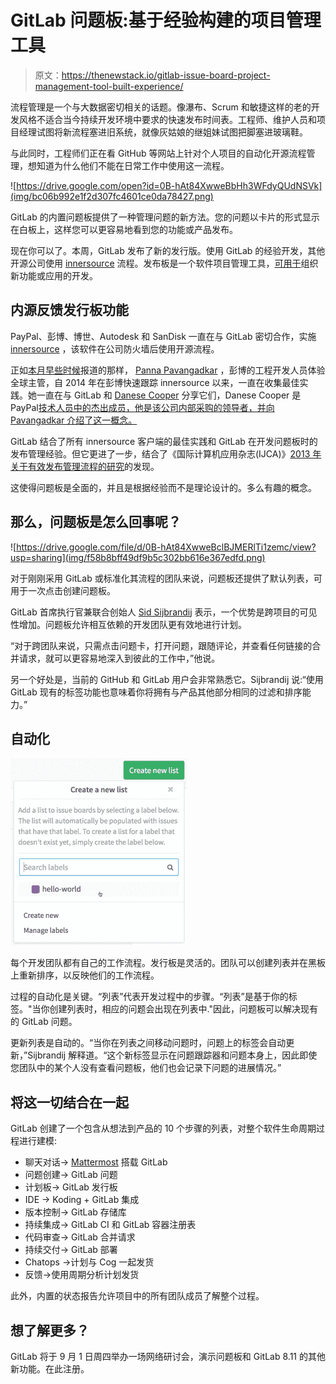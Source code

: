 # GitLab 问题板:基于经验构建的项目管理工具

> 原文：<https://thenewstack.io/gitlab-issue-board-project-management-tool-built-experience/>

流程管理是一个与大数据密切相关的话题。像瀑布、Scrum 和敏捷这样的老的开发风格不适合当今持续开发环境中要求的快速发布时间表。工程师、维护人员和项目经理试图将新流程塞进旧系统，就像灰姑娘的继姐妹试图把脚塞进玻璃鞋。

与此同时，工程师们正在看 GitHub 等网站上针对个人项目的自动化开源流程管理，想知道为什么他们不能在日常工作中使用这一流程。

![https://drive.google.com/open?id=0B-hAt84XwweBbHh3WFdyQUdNSVk](img/bc06b992e1f2d307fc4601ce0da78427.png)

GitLab 的内置问题板提供了一种管理问题的新方法。您的问题以卡片的形式显示在白板上，这样您可以更容易地看到您的功能或产品发布。

现在你可以了。本周，GitLab 发布了新的发行版。使用 GitLab 的经验开发，其他开源公司使用 [innersource](https://thenewstack.io/github-bloomberg-talk-using-innersource-build-open-source-project-development-behind-company-firewalls/) 流程。发布板是一个软件项目管理工具，[可用于](https://about.gitlab.com/solutions/issueboard/#video-explainer)组织新功能或应用的开发。

## 内源反馈发行板功能

PayPal、彭博、博世、Autodesk 和 SanDisk 一直在与 GitLab 密切合作，实施 [innersource](https://about.gitlab.com/2016/07/07/trends-version-control-innersourcing/) ，该软件在公司防火墙后使用开源流程。

正如[本月早些时候](https://thenewstack.io/github-bloomberg-talk-using-innersource-build-open-source-project-development-behind-company-firewalls/)报道的那样， [Panna Pavangadkar](https://twitter.com/pannasingh) ，彭博的工程开发人员体验全球主管，自 2014 年在彭博快速跟踪 innersource 以来，一直在收集最佳实践。她一直在与 GitLab 和 [Danese Cooper](https://www.linkedin.com/in/danesecooper) 分享它们，Danese Cooper 是 PayPal[技术人员中的杰出成员，他是该公司内部采购的领导者，并向 Pavangadkar 介绍了这一概念。](https://www.paypal.com/us/webapps/mpp/home)

GitLab 结合了所有 innersource 客户端的最佳实践和 GitLab 在开发问题板时的发布管理经验。但它更进了一步，结合了《国际计算机应用杂志(IJCA)》[2013 年关于有效发布管理流程的研究](http://citeseerx.ist.psu.edu/viewdoc/download?doi=10.1.1.403.1791&rep=rep1&type=pdf)的发现。

这使得问题板是全面的，并且是根据经验而不是理论设计的。多么有趣的概念。

## 那么，问题板是怎么回事呢？

![https://drive.google.com/file/d/0B-hAt84XwweBclBJMERlTi1zemc/view?usp=sharing](img/f58b8bff49df9b5c302bb616e367edfd.png)

对于刚刚采用 GitLab 或标准化其流程的团队来说，问题板还提供了默认列表，可用于一次点击创建问题板。

GitLab 首席执行官兼联合创始人 [Sid Sijbrandij](https://www.linkedin.com/in/sijbrandij) 表示，一个优势是跨项目的可见性增加。问题板允许相互依赖的开发团队更有效地进行计划。

“对于跨团队来说，只需点击问题卡，打开问题，跟随评论，并查看任何链接的合并请求，就可以更容易地深入到彼此的工作中，”他说。

另一个好处是，当前的 GitHub 和 GitLab 用户会非常熟悉它。Sijbrandij 说:“使用 GitLab 现有的标签功能也意味着你将拥有与产品其他部分相同的过滤和排序能力。”

## 自动化

![https://drive.google.com/open?id=0B-hAt84XwweBaElFVWVZb1d4RWc ](img/3a0da885654e51dbd77ef17a4a90110a.png)

每个开发团队都有自己的工作流程。发行板是灵活的。团队可以创建列表并在黑板上重新排序，以反映他们的工作流程。

过程的自动化是关键。“列表”代表开发过程中的步骤。“列表”是基于你的标签。"当你创建列表时，相应的问题会出现在列表中."因此，问题板可以解决现有的 GitLab 问题。

更新列表是自动的。“当你在列表之间移动问题时，问题上的标签会自动更新，”Sijbrandij 解释道。“这个新标签显示在问题跟踪器和问题本身上，因此即使您团队中的某个人没有查看问题板，他们也会记录下问题的进展情况。”

## 将这一切结合在一起

GitLab 创建了一个包含从想法到产品的 10 个步骤的列表，对整个软件生命周期过程进行建模:

*   聊天对话→ [Mattermost](https://github.com/mattermost) 搭载 GitLab
*   问题创建→ GitLab 问题
*   计划板→ GitLab 发行板
*   IDE → Koding + GitLab 集成
*   版本控制→ GitLab 存储库
*   持续集成→ GitLab CI 和 GitLab 容器注册表
*   代码审查→ GitLab 合并请求
*   持续交付→ GitLab 部署
*   Chatops →计划与 Cog 一起发货
*   反馈->使用周期分析计划发货

此外，内置的状态报告允许项目中的所有团队成员了解整个过程。

## 想了解更多？

GitLab 将于 9 月 1 日周四举办一场网络研讨会，演示问题板和 GitLab 8.11 的其他新功能。在此注册。

<svg xmlns:xlink="http://www.w3.org/1999/xlink" viewBox="0 0 68 31" version="1.1"><title>Group</title> <desc>Created with Sketch.</desc></svg>